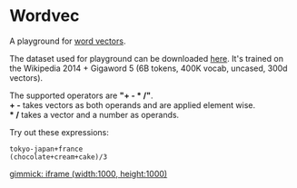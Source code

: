 # Wordvec

A playground for [word vectors](https://en.wikipedia.org/wiki/Word2vec).

The dataset used for playground can be downloaded [here](http://nlp.stanford.edu/data/wordvecs/glove.6B.zip).  It's trained on the Wikipedia 2014 + Gigaword 5 (6B tokens, 400K vocab, uncased, 300d vectors).

The supported operators are __"+ - \* /"__.  
__+ -__ takes vectors as both operands and are applied element wise.  
__\* /__ takes a vector and a number as operands.

Try out these expressions:

    tokyo-japan+france
    (chocolate+cream+cake)/3


[gimmick: iframe (width:1000, height:1000)](/wordvecplay)

